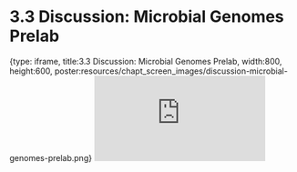 # 3.3 Discussion: Microbial Genomes Prelab
 
{type: iframe, title:3.3 Discussion: Microbial Genomes Prelab, width:800, height:600, poster:resources/chapt_screen_images/discussion-microbial-genomes-prelab.png}
![](https://vgaysin1.github.io/CURE-MicrobialMysteries-test/discussion-microbial-genomes-prelab.html)
 

 

